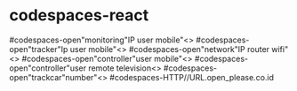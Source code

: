 # codespaces-react
#codespaces-open"monitoring"IP user mobile"<>
#codespaces-open"tracker"Ip user mobile"<>
#codespaces-open"network"IP router wifi"<>
#codespaces-open"controller"user mobile"<>
#codespaces-open"controller"user remote television<>
#codespaces-open"trackcar"number"<>
#codespaces-HTTP//URL.open_please.co.id
